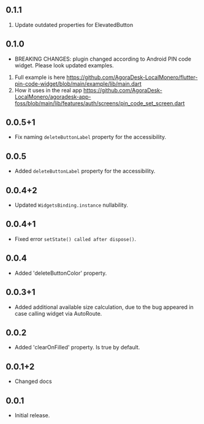 ## 0.1.1
1. Update outdated properties for ElevatedButton

## 0.1.0

* BREAKING CHANGES: plugin changed according to Android PIN code widget. Please look updated examples. 
1. Full example is here https://github.com/AgoraDesk-LocalMonero/flutter-pin-code-widget/blob/main/example/lib/main.dart
2. How it uses in the real app https://github.com/AgoraDesk-LocalMonero/agoradesk-app-foss/blob/main/lib/features/auth/screens/pin_code_set_screen.dart

## 0.0.5+1

* Fix naming `deleteButtonLabel` property for the accessibility.

## 0.0.5

* Added `deleteButtonLabel` property for the accessibility.

## 0.0.4+2

* Updated `WidgetsBinding.instance` nullability.

## 0.0.4+1

* Fixed error `setState() called after dispose()`.

## 0.0.4

* Added 'deleteButtonColor' property.

## 0.0.3+1

* Added additional available size calculation, due to the bug appeared in case calling widget via AutoRoute.

## 0.0.2

* Added 'clearOnFilled' property. Is true by default.

## 0.0.1+2

* Changed docs

## 0.0.1

* Initial release.
